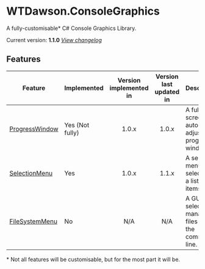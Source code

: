 # WTDawson.ConsoleGraphics
A fully-customisable* C# Console Graphics Library.

Current version: **1.1.0** _[View changelog](/changelog.md#version-110-changelogs-published-06032024)_

## Features
| Feature             | Implemented     | Version implemented in | Version last updated in | Description                                             |
|---------------------|-----------------|:----------------------:|:-----------------------:|---------------------------------------------------------|
| [ProgressWindow](#) | Yes (Not fully) | 1.0.x                  | 1.0.x                   | A full-screen auto-adjusting progress window.           |
| [SelectionMenu](#)  | Yes             | 1.0.x                  | 1.1.x                   | A selection menu to select from a list of items.        |
| [FileSystemMenu](#) | No              | N/A                    | N/A                     | A GUI to select and manage files from the command line. |

<!-- Used https://www.tablesgenerator.com/ just because it's easier) -->

\* Not all features will be customisable, but for the most part it will be.
